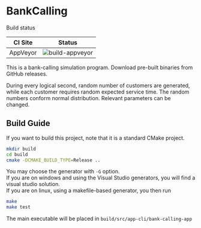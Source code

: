 # BankCalling
Build status

|CI Site|Status|
|:-:|:-:|
|AppVeyor|![build-appveyor](https://ci.appveyor.com/api/projects/status/github/zelinf/bank-calling?branch=master)|

This is a bank-calling simulation program. Download pre-built binaries from
GitHub releases.

During every logical second, random number of customers are generated, while each customer
requires random expected service time. The random numbers conform normal distribution.
Relevant parameters can be changed.

## Build Guide
If you want to build this project, note that it is a standard CMake project.
```sh
mkdir build
cd build
cmake -DCMAKE_BUILD_TYPE=Release ..
```
You may choose the generator with `-G` option.\
If you are on windows and using the Visual Studio generators, you
will find a visual studio solution.\
If you are on linux, using a makefile-based generator, you then run
```sh
make
make test
```
The main executable will be placed in `build/src/app-cli/bank-calling-app`